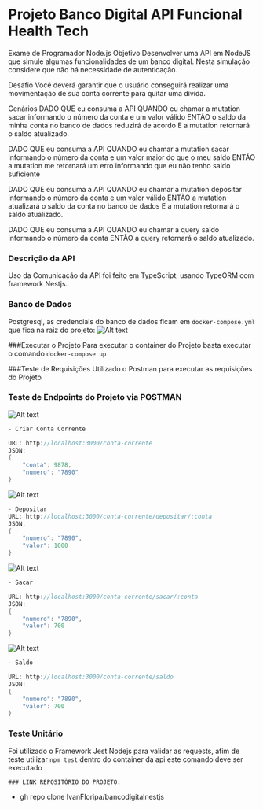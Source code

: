 
# Projeto Banco Digital API Funcional Health Tech

Exame de Programador Node.js
Objetivo
Desenvolver uma API em NodeJS que simule algumas funcionalidades de um banco digital. Nesta simulação considere que não há necessidade de autenticação.

Desafio
Você deverá garantir que o usuário conseguirá realizar uma movimentação de sua conta corrente para quitar uma dívida.

Cenários
DADO QUE eu consuma a API
QUANDO eu chamar a mutation sacar informando o número da conta e um valor válido
ENTÃO o saldo da minha conta no banco de dados reduzirá de acordo
E a mutation retornará o saldo atualizado.

DADO QUE eu consuma a API
QUANDO eu chamar a mutation sacar informando o número da conta e um valor maior do que o meu saldo
ENTÃO a mutation me retornará um erro informando que eu não tenho saldo suficiente

DADO QUE eu consuma a API
QUANDO eu chamar a mutation depositar informando o número da conta e um valor válido
ENTÃO a mutation atualizará o saldo da conta no banco de dados
E a mutation retornará o saldo atualizado.

DADO QUE eu consuma a API
QUANDO eu chamar a query saldo informando o número da conta
ENTÃO a query retornará o saldo atualizado.

### Descrição da API 
Uso da Comunicação da API foi feito em TypeScript, usando TypeORM com framework Nestjs.

### Banco de Dados
Postgresql, as credenciais do banco de dados ficam em <code>docker-compose.yml</code> que fica na raiz do projeto:
![Alt text](/../master/screenshots/config_banco.png?raw=true "Optional Title")

###Executar o Projeto
Para executar o container do Projeto basta executar o comando <code>docker-compose up</code>

###Teste de Requisições
Utilizado o Postman para executar as requisições do Projeto

### Teste de Endpoints do Projeto via POSTMAN


![Alt text](/../master/screenshots/criar-conta-corrente.png?raw=true "Optional Title")
```c#
- Criar Conta Corrente

URL: http://localhost:3000/conta-corrente
JSON: 
{
    "conta": 9878,
    "numero": "7890"
}
```

![Alt text](/../master/screenshots/depositar.png?raw=true "Optional Title")
```c#
- Depositar
URL: http://localhost:3000/conta-corrente/depositar/:conta
JSON: 
{
    "numero": "7890",
    "valor": 1000
}
```

![Alt text](/../master/screenshots/sacar.png?raw=true "Optional Title")
```c#
- Sacar

URL: http://localhost:3000/conta-corrente/sacar/:conta
JSON: 
{
    "numero": "7890",
    "valor": 700
}
```
![Alt text](/../master/screenshots/saldo.png?raw=true "Optional Title")
```c#
- Saldo

URL: http://localhost:3000/conta-corrente/saldo
JSON: 
{
    "numero": "7890",
    "valor": 700
}
```
### Teste Unitário

Foi utilizado o Framework Jest Nodejs para validar as requests, afim de teste utilizar <code>npm test</code> dentro do container da api este comando deve ser executado
```
### LINK REPOSITÓRIO DO PROJETO:
```
- gh repo clone IvanFloripa/bancodigitalnestjs
```